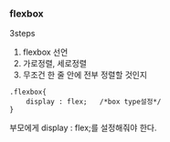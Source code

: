 ### flexbox

3steps

1. flexbox 선언
2. 가로정렬, 세로정렬
3. 무조건 한 줄 안에 전부 정렬할 것인지

```
.flexbox{
    display : flex;   /*box type설정*/
}
```

부모에게 display : flex;를 설정해줘야 한다.
